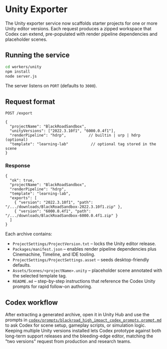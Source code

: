 # Unity Exporter

The Unity exporter service now scaffolds starter projects for one or more
Unity editor versions. Each request produces a zipped workspace that Codex
can extend, pre-populated with render pipeline dependencies and placeholder
scenes.

## Running the service

```bash
cd workers/unity
npm install
node server.js
```

The server listens on `PORT` (defaults to `3000`).

## Request format

`POST /export`

```jsonc
{
  "projectName": "BlackRoadSandbox",
  "unityVersions": ["2022.3.10f1", "6000.0.4f1"],
  "renderPipeline": "hdrp",          // builtin | urp | hdrp (optional)
  "template": "learning-lab"          // optional tag stored in the scene
}
```

### Response

```jsonc
{
  "ok": true,
  "projectName": "BlackRoadSandbox",
  "renderPipeline": "hdrp",
  "template": "learning-lab",
  "exports": [
    { "version": "2022.3.10f1", "path": "/.../downloads/BlackRoadSandbox-2022.3.10f1.zip" },
    { "version": "6000.0.4f1", "path": "/.../downloads/BlackRoadSandbox-6000.0.4f1.zip" }
  ]
}
```

Each archive contains:

- `ProjectSettings/ProjectVersion.txt` – locks the Unity editor release.
- `Packages/manifest.json` – enables render pipeline dependencies plus
  Cinemachine, Timeline, and IDE tooling.
- `ProjectSettings/ProjectSettings.asset` – seeds desktop-friendly defaults.
- `Assets/Scenes/<projectName>.unity` – placeholder scene annotated with the
  selected template tag.
- `README.md` – step-by-step instructions that reference the Codex Unity
  prompts for rapid follow-on authoring.

## Codex workflow

After extracting a generated archive, open it in Unity Hub and use the
prompts in [`codex/prompts/blackroad_high_impact_codex_prompts.prompt.md`](../../codex/prompts/blackroad_high_impact_codex_prompts.prompt.md)
to ask Codex for scene setup, gameplay scripts, or simulation logic. Keeping
multiple Unity versions installed lets Codex prototype against both long-term
support releases and the bleeding-edge editor, matching the "two versions"
request from production and research teams.
